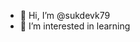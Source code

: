 - 👋 Hi, I’m @sukdevk79
- 👀 I’m interested in learning
<!---
sukdevk79/sukdevk79 is a ✨ special ✨ repository because its `README.md` (this file) appears on your GitHub profile.
You can click the Preview link to take a look at your changes.
--->
